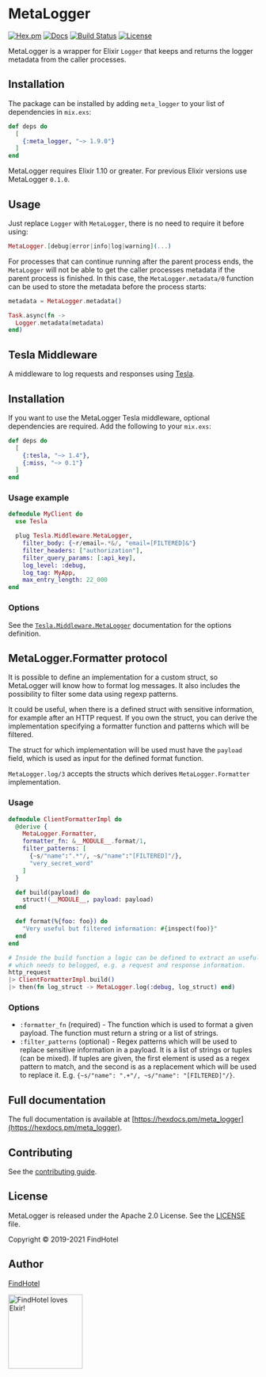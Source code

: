 # MetaLogger

[![Hex.pm](https://img.shields.io/hexpm/v/meta_logger.svg)](https://hex.pm/packages/meta_logger)
[![Docs](https://img.shields.io/badge/hex-docs-542581.svg)](https://hexdocs.pm/meta_logger)
[![Build Status](https://github.com/FindHotel/meta_logger/workflows/build/badge.svg?branch=master)](https://github.com/FindHotel/meta_logger/actions?query=branch%3Amaster)
[![License](https://img.shields.io/hexpm/l/meta_logger.svg)](https://github.com/FindHotel/meta_logger/blob/master/LICENSE)

MetaLogger is a wrapper for Elixir `Logger` that keeps and returns the logger metadata from the
caller processes.

## Installation

The package can be installed by adding `meta_logger` to your list of dependencies in `mix.exs`:

```elixir
def deps do
  [
    {:meta_logger, "~> 1.9.0"}
  ]
end
```

MetaLogger requires Elixir 1.10 or greater. For previous Elixir versions use MetaLogger `0.1.0`.

## Usage

Just replace `Logger` with `MetaLogger`, there is no need to require it before using:

```elixir
MetaLogger.[debug|error|info|log|warning](...)
```

For processes that can continue running after the parent process ends, the `MetaLogger` will not
be able to get the caller processes metadata if the parent process is finished. In this case, the
`MetaLogger.metadata/0` function can be used to store the metadata before the process starts:

```elixir
metadata = MetaLogger.metadata()

Task.async(fn ->
  Logger.metadata(metadata)
end)
```

## Tesla Middleware

A middleware to log requests and responses using [Tesla](https://hexdocs.pm/tesla).

## Installation

If you want to use the MetaLogger Tesla middleware, optional dependencies are required. Add the
following to your `mix.exs`:

```elixir
def deps do
  [
    {:tesla, "~> 1.4"},
    {:miss, "~> 0.1"}
  ]
end
```

### Usage example

```elixir
defmodule MyClient do
  use Tesla

  plug Tesla.Middleware.MetaLogger,
    filter_body: {~r/email=.*&/, "email=[FILTERED]&"}
    filter_headers: ["authorization"],
    filter_query_params: [:api_key],
    log_level: :debug,
    log_tag: MyApp,
    max_entry_length: 22_000
end
```

### Options

See the [`Tesla.Middleware.MetaLogger`](https://hexdocs.pm/meta_logger/Tesla.Middleware.MetaLogger.html)
documentation for the options definition.

## MetaLogger.Formatter protocol

It is possible to define an implementation for a custom struct, so MetaLogger will know how to
format log messages. It also includes the possibility to filter some data using regexp patterns.

It could be useful, when there is a defined struct with sensitive information, for example after
an HTTP request. If you own the struct, you can derive the implementation specifying a formatter
function and patterns which will be filtered.

The struct for which implementation will be used must have the `payload` field, which is used as
input for the defined format function.

`MetaLogger.log/3` accepts the structs which derives `MetaLogger.Formatter` implementation.

### Usage

```elixir
defmodule ClientFormatterImpl do
  @derive {
    MetaLogger.Formatter,
    formatter_fn: &__MODULE__.format/1,
    filter_patterns: [
      {~s/"name":".*"/, ~s/"name":"[FILTERED]"/},
      "very_secret_word"
    ]
  }

  def build(payload) do
    struct!(__MODULE__, payload: payload)
  end

  def format(%{foo: foo}) do
    "Very useful but filtered information: #{inspect(foo)}"
  end
end

# Inside the build function a logic can be defined to extract an useful payload
# which needs to belogged, e.g. a request and response information.
http_request
|> ClientFormatterImpl.build()
|> then(fn log_struct -> MetaLogger.log(:debug, log_struct) end)
```

### Options

- `:formatter_fn` (required) - The function which is used to format a given payload. The function
  must return a string or a list of strings.
- `:filter_patterns` (optional) - Regex patterns which will be used to replace sensitive
  information in a payload. It is a list of strings or tuples (can be mixed). If tuples are given,
  the first element is used as a regex pattern to match, and the second is as a replacement which
  will be used to replace it. E.g. `{~s/"name": ".+"/, ~s/"name": "[FILTERED]"/}`.

## Full documentation

The full documentation is available at [https://hexdocs.pm/meta_logger](https://hexdocs.pm/meta_logger).

## Contributing

See the [contributing guide](https://github.com/FindHotel/meta_logger/blob/master/CONTRIBUTING.md).

## License

MetaLogger is released under the Apache 2.0 License. See the
[LICENSE](https://github.com/FindHotel/meta_logger/blob/master/LICENSE) file.

Copyright © 2019-2021 FindHotel

## Author

[FindHotel](https://github.com/FindHotel)

<a href="https://careers.findhotel.net" title="FindHotel Careers" target="_blank"><img height="150" src="https://raw.githubusercontent.com/FindHotel/meta_logger/master/assets/fh-loves-elixir-holo.png" alt="FindHotel loves Elxir!"></a>
